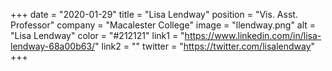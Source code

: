 +++ 
date = "2020-01-29" 
title = "Lisa Lendway" 
position = "Vis. Asst. Professor" 
company = "Macalester College" 
image = "llendway.png" 
alt = "Lisa Lendway" 
color = "#212121" 
link1 = "https://www.linkedin.com/in/lisa-lendway-68a00b63/" 
link2 = ""
twitter = "https://twitter.com/lisalendway"
+++